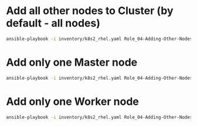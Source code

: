 # Add all other nodes to Cluster (by default - all nodes)
```bash
ansible-playbook -i inventory/k8s2_rhel.yaml Role_04-Adding-Other-Nodes.yaml -b
```

# Add only one Master node
```bash
ansible-playbook -i inventory/k8s2_rhel.yaml Role_04-Adding-Other-Nodes.yaml -b --extra-vars "added_node=k8s2-rhel-master3.fillswim.local"
```

# Add only one Worker node
```bash
ansible-playbook -i inventory/k8s2_rhel.yaml Role_04-Adding-Other-Nodes.yaml -b --extra-vars "added_node=k8s2-rhel-worker2.fillswim.local"
```